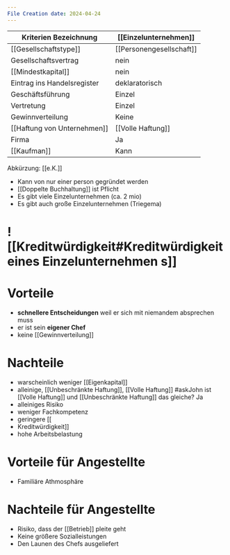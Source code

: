 ```yaml
---
File Creation date: 2024-04-24
---
```

| Kriterien Bezeichnung       | [[Einzelunternehmen]]    |
| --------------------------- | ------------------------ |
| [[Gesellschaftstype]]       | [[Personengesellschaft]] |
| Gesellschaftsvertrag        | nein                     |
| [[Mindestkapital]]          | nein                     |
| Eintrag ins Handelsregister | deklaratorisch           |
| Geschäftsführung            | Einzel                   |
| Vertretung                  | Einzel                   |
| Gewinnverteilung            | Keine                    |
| [[Haftung von Unternehmen]] | [[Volle Haftung]]        |
| Firma                       | Ja                       |
| [[Kaufman]]                 | Kann                     |
Abkürzung: [[e.K.]]
- Kann von nur einer person gegründet werden
- [[Doppelte Buchhaltung]] ist Pflicht
- Es gibt viele Einzelunternehmen (ca. 2 mio)
- Es gibt auch große Einzelunternehmen (Triegema)
# ![[Kreditwürdigkeit#Kreditwürdigkeit eines Einzelunternehmen s]]
# Vorteile
- **schnellere Entscheidungen** weil er sich mit niemandem absprechen muss
- er ist sein **eigener Chef**
- keine [[Gewinnverteilung]]
# Nachteile
- warscheinlich weniger [[Eigenkapital]]
- alleinige, [[Unbeschränkte Haftung]], [[Volle Haftung]] #askJohn ist [[Volle Haftung]] und [[Unbeschränkte Haftung]] das gleiche? Ja
- alleiniges Risiko
- weniger Fachkompetenz
- geringere [[
- Kreditwürdigkeit]]
- hohe Arbeitsbelastung
# Vorteile für Angestellte
- Familiäre Athmosphäre
# Nachteile für Angestellte
- Risiko, dass der [[Betrieb]] pleite geht
- Keine größere Sozialleistungen
- Den Launen des Chefs ausgeliefert